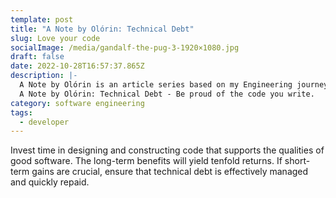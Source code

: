 ```yaml
---
template: post
title: "A Note by Olórin: Technical Debt"
slug: Love your code
socialImage: /media/gandalf-the-pug-3-1920×1080.jpg
draft: false
date: 2022-10-28T16:57:37.865Z
description: |-
  A Note by Olórin is an article series based on my Engineering journey.
  A Note by Olórin: Technical Debt - Be proud of the code you write.
category: software engineering
tags:
  - developer
---
```

Invest time in designing and constructing code that supports the qualities of good software. The long-term benefits will yield tenfold returns. If short-term gains are crucial, ensure that technical debt is effectively managed and quickly repaid.